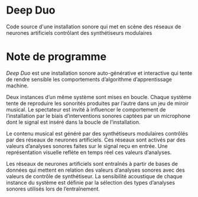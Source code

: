 # Deep Duo
Code source d'une installation sonore qui met en scène des réseaux de neurones artificiels contrôlant des synthétiseurs modulaires

# Note de programme

_Deep Duo_ est une installation sonore auto-générative et interactive qui tente de rendre sensible les comportements d’algorithme d’apprentissage machine. 

Deux instances d’un même système sont mises en boucle. Chaque système tente de reproduire les sonorités produites par l’autre dans un jeu de miroir musical. Le spectateur est invité à influencer le comportement de l’installation par le biais d’interventions sonores captées par un microphone dont le signal est inséré dans la boucle de l’installation.

Le contenu musical est généré par des synthétiseurs modulaires contrôlés par des réseaux de neurones artificiels. Ces réseaux sont activés par des valeurs d’analyses sonores faites sur le signal reçu en entrée. Une représentation visuelle reflète en temps réel ces valeurs d’analyses.

Les réseaux de neurones artificiels sont entraînés à partir de bases de données qui mettent en relation des valeurs d’analyses sonores avec des valeurs de contrôle de synthétiseur. La sensibilité acoustique de chaque instance du système est définie par la sélection des types d’analyses sonores utilisés lors de l’entraînement.
